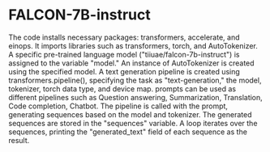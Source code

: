 # FALCON-7B-instruct
The code installs necessary packages: transformers, accelerate, and einops.
It imports libraries such as transformers, torch, and AutoTokenizer.
A specific pre-trained language model ("tiiuae/falcon-7b-instruct") is assigned to the variable "model."
An instance of AutoTokenizer is created using the specified model.
A text generation pipeline is created using transformers.pipeline(), specifying the task as "text-generation," the model, tokenizer, torch data type, and device map.
prompts can be used as different pipelines such as Question answering, Summarization, Translation, Code completion, Chatbot.
The pipeline is called with the prompt, generating sequences based on the model and tokenizer.
The generated sequences are stored in the "sequences" variable.
A loop iterates over the sequences, printing the "generated_text" field of each sequence as the result.
